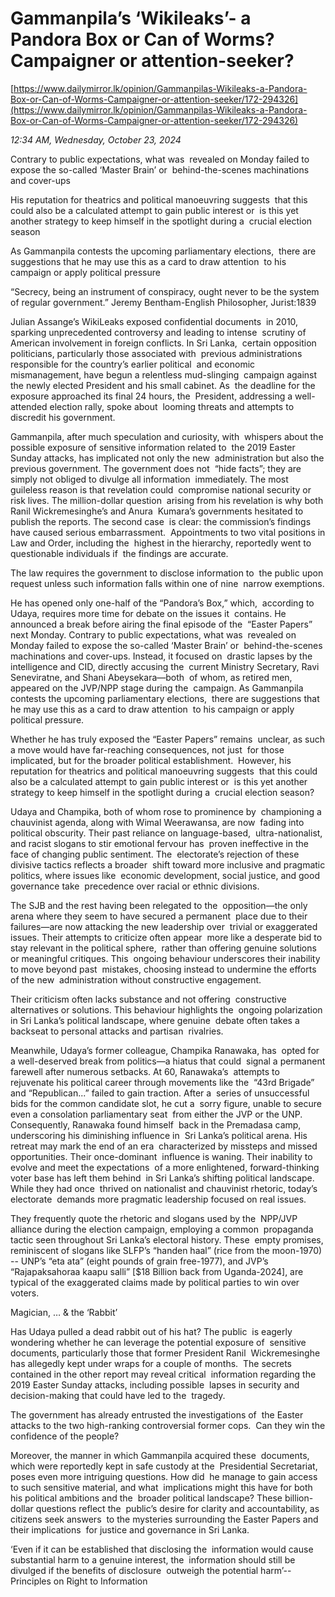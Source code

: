 # Gammanpila’s ‘Wikileaks’- a Pandora Box or Can of Worms? Campaigner or attention-seeker?

[https://www.dailymirror.lk/opinion/Gammanpilas-Wikileaks-a-Pandora-Box-or-Can-of-Worms-Campaigner-or-attention-seeker/172-294326](https://www.dailymirror.lk/opinion/Gammanpilas-Wikileaks-a-Pandora-Box-or-Can-of-Worms-Campaigner-or-attention-seeker/172-294326)

*12:34 AM, Wednesday, October 23, 2024*

Contrary to public expectations, what was  revealed on Monday failed to expose the so-called ‘Master Brain’ or  behind-the-scenes machinations and cover-ups

His reputation for theatrics and political manoeuvring suggests  that this could also be a calculated attempt to gain public interest or  is this yet another strategy to keep himself in the spotlight during a  crucial election season

As Gammanpila contests the upcoming parliamentary elections,  there are suggestions that he may use this as a card to draw attention  to his campaign or apply political pressure

“Secrecy, being an instrument of conspiracy, ought never to be the system of regular government.” Jeremy Bentham-English Philosopher, Jurist:1839

Julian Assange’s WikiLeaks exposed confidential documents  in 2010, sparking unprecedented controversy and leading to intense  scrutiny of American involvement in foreign conflicts. In Sri Lanka,  certain opposition politicians, particularly those associated with  previous administrations responsible for the country’s earlier political  and economic mismanagement, have begun a relentless mud-slinging  campaign against the newly elected President and his small cabinet. As  the deadline for the exposure approached its final 24 hours, the  President, addressing a well-attended election rally, spoke about  looming threats and attempts to discredit his government.

Gammanpila, after much speculation and curiosity, with  whispers about the possible exposure of sensitive information related to  the 2019 Easter Sunday attacks, has implicated not only the new  administration but also the previous government. The government does not  “hide facts”; they are simply not obliged to divulge all information  immediately. The most guileless reason is that revelation could  compromise national security or risk lives. The million-dollar question  arising from his revelation is why both Ranil Wickremesinghe’s and Anura  Kumara’s governments hesitated to publish the reports. The second case  is clear: the commission’s findings have caused serious embarrassment.  Appointments to two vital positions in Law and Order, including the  highest in the hierarchy, reportedly went to questionable individuals if  the findings are accurate.

The law requires the government to disclose information to  the public upon request unless such information falls within one of nine  narrow exemptions.

He has opened only one-half of the “Pandora’s Box,” which,  according to Udaya, requires more time for debate on the issues it  contains. He announced a break before airing the final episode of the  “Easter Papers” next Monday. Contrary to public expectations, what was  revealed on Monday failed to expose the so-called ‘Master Brain’ or  behind-the-scenes machinations and cover-ups. Instead, it focused on  drastic lapses by the intelligence and CID, directly accusing the  current Ministry Secretary, Ravi Seneviratne, and Shani Abeysekara—both  of whom, as retired men, appeared on the JVP/NPP stage during the  campaign. As Gammanpila contests the upcoming parliamentary elections,  there are suggestions that he may use this as a card to draw attention  to his campaign or apply political pressure.

Whether he has truly exposed the “Easter Papers” remains  unclear, as such a move would have far-reaching consequences, not just  for those implicated, but for the broader political establishment.  However, his reputation for theatrics and political manoeuvring suggests  that this could also be a calculated attempt to gain public interest or  is this yet another strategy to keep himself in the spotlight during a  crucial election season?

Udaya and Champika, both of whom rose to prominence by  championing a chauvinist agenda, along with Wimal Weerawansa, are now  fading into political obscurity. Their past reliance on language-based,  ultra-nationalist, and racist slogans to stir emotional fervour has  proven ineffective in the face of changing public sentiment. The  electorate’s rejection of these divisive tactics reflects a broader  shift toward more inclusive and pragmatic politics, where issues like  economic development, social justice, and good governance take  precedence over racial or ethnic divisions.

The SJB and the rest having been relegated to the  opposition—the only arena where they seem to have secured a permanent  place due to their failures—are now attacking the new leadership over  trivial or exaggerated issues. Their attempts to criticize often appear  more like a desperate bid to stay relevant in the political sphere,  rather than offering genuine solutions or meaningful critiques. This  ongoing behaviour underscores their inability to move beyond past  mistakes, choosing instead to undermine the efforts of the new  administration without constructive engagement.

Their criticism often lacks substance and not offering  constructive alternatives or solutions. This behaviour highlights the  ongoing polarization in Sri Lanka’s political landscape, where genuine  debate often takes a backseat to personal attacks and partisan  rivalries.

Meanwhile, Udaya’s former colleague, Champika Ranawaka, has  opted for a well-deserved break from politics—a hiatus that could  signal a permanent farewell after numerous setbacks. At 60, Ranawaka’s  attempts to rejuvenate his political career through movements like the  “43rd Brigade” and “Republican...” failed to gain traction. After a  series of unsuccessful bids for the common candidate slot, he cut a  sorry figure, unable to secure even a consolation parliamentary seat  from either the JVP or the UNP. Consequently, Ranawaka found himself  back in the Premadasa camp, underscoring his diminishing influence in  Sri Lanka’s political arena. His retreat may mark the end of an era  characterized by missteps and missed opportunities. Their once-dominant  influence is waning. Their inability to evolve and meet the expectations  of a more enlightened, forward-thinking voter base has left them behind  in Sri Lanka’s shifting political landscape. While they had once  thrived on nationalist and chauvinist rhetoric, today’s electorate  demands more pragmatic leadership focused on real issues.

They frequently quote the rhetoric and slogans used by the  NPP/JVP alliance during the election campaign, employing a common  propaganda tactic seen throughout Sri Lanka’s electoral history. These  empty promises, reminiscent of slogans like SLFP’s “handen haal” (rice from the moon-1970) -- UNP’s “eta ata” (eight pounds of grain free-1977), and JVP’s “Rajapaksahoraa kaapu salli” [$18 Billion back from Uganda-2024], are typical of the exaggerated claims made by political parties to win over voters.

Magician, … & the ‘Rabbit’

Has Udaya pulled a dead rabbit out of his hat? The public  is eagerly wondering whether he can leverage the potential exposure of  sensitive documents, particularly those that former President Ranil  Wickremesinghe has allegedly kept under wraps for a couple of months.  The secrets contained in the other report may reveal critical  information regarding the 2019 Easter Sunday attacks, including possible  lapses in security and decision-making that could have led to the  tragedy.

The government has already entrusted the investigations of  the Easter attacks to the two high-ranking controversial former cops.  Can they win the confidence of the people?

Moreover, the manner in which Gammanpila acquired these  documents, which were reportedly kept in safe custody at the  Presidential Secretariat, poses even more intriguing questions. How did  he manage to gain access to such sensitive material, and what  implications might this have for both his political ambitions and the  broader political landscape? These billion-dollar questions reflect the  public’s desire for clarity and accountability, as citizens seek answers  to the mysteries surrounding the Easter Papers and their implications  for justice and governance in Sri Lanka.

‘Even if it can be established that disclosing the  information would cause substantial harm to a genuine interest, the  information should still be divulged if the benefits of disclosure  outweigh the potential harm’--Principles on Right to Information

